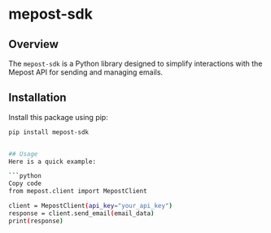 # mepost-sdk

## Overview
The `mepost-sdk` is a Python library designed to simplify interactions with the Mepost API for sending and managing emails.

## Installation
Install this package using pip:
```bash
pip install mepost-sdk


## Usage
Here is a quick example:

```python
Copy code
from mepost.client import MepostClient

client = MepostClient(api_key="your_api_key")
response = client.send_email(email_data)
print(response)
```